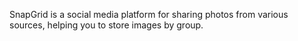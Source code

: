 SnapGrid is a social media platform for sharing photos from various sources, helping you to store images by group.
 
 
    